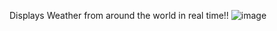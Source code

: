 Displays Weather from around the world in real time!!
![image](https://user-images.githubusercontent.com/42983767/130170599-15070386-65c3-4e77-b8af-61e9d09ed935.png)

